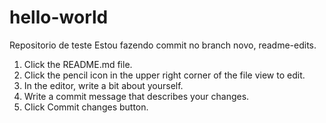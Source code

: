 # hello-world
Repositorio de teste
Estou fazendo commit no branch novo, readme-edits.
1. Click the README.md file.
2. Click the pencil icon in the upper right corner of the file view to edit.
3. In the editor, write a bit about yourself.
4. Write a commit message that describes your changes.
5. Click Commit changes button.
